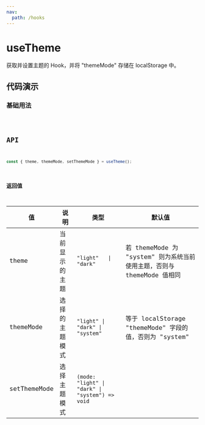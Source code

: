 ```yaml
---
nav:
  path: /hooks
---
```


# useTheme

获取并设置主题的 Hook，并将 "themeMode" 存储在 localStorage 中。

## 代码演示

### 基础用法

<code src="./demo/demo1.tsx" />

## API

```typescript
const { theme, themeMode, setThemeMode } = useTheme();
```

### 返回值

| 值           | 说明           | 类型                                            | 默认值                                                                 |
| ------------ | -------------- | ----------------------------------------------- | ---------------------------------------------------------------------- |
| theme        | 当前显示的主题 | `"light"   \| "dark"`                           | 若 themeMode 为 "system" 则为系统当前使用主题，否则与 themeMode 值相同 |
| themeMode    | 选择的主题模式 | `"light" \| "dark" \| "system"`                 | 等于 localStorage "themeMode" 字段的值，否则为 "system"                |
| setThemeMode | 选择主题模式   | `(mode: "light" \| "dark" \| "system") => void` |                                                                        |
